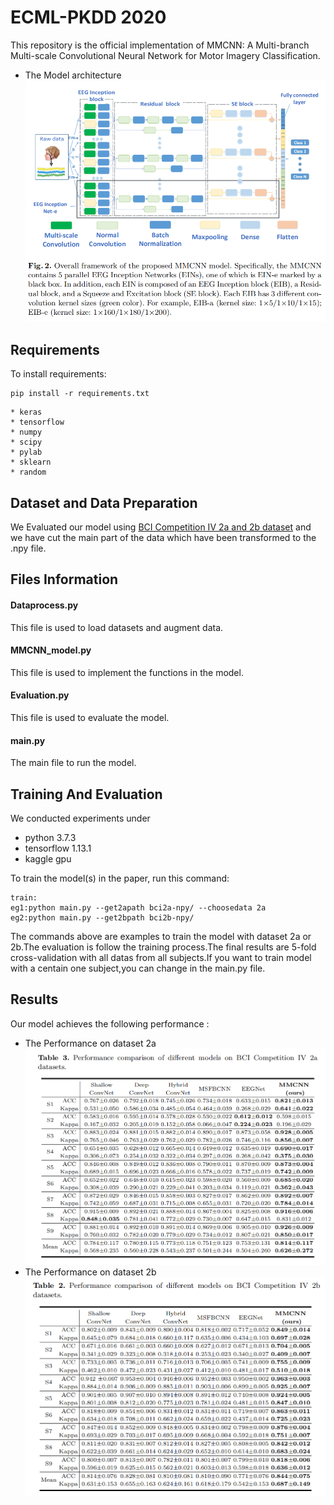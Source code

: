 # ECML-PKDD 2020

This repository is the official implementation of MMCNN: A Multi-branch Multi-scale Convolutional Neural Network for Motor Imagery Classification.
 * The Model architecture
  ![Alt text](/image/MMCNN.png)  

## Requirements

To install requirements:

```setup
pip install -r requirements.txt
```
```
* keras
* tensorflow
* numpy
* scipy
* pylab
* sklearn
* random
```

## Dataset and Data Preparation
We Evaluated our model using [BCI Competition IV 2a and 2b dataset](http://www.bbci.de/competition/iv/#dataset2a) and we have cut the main part of the data which have been transformed to the .npy file.

## Files Information
#### Dataprocess.py
This file is used to load datasets and augment data.
#### MMCNN_model.py
This file is used to implement the functions in the model.
#### Evaluation.py
This file is used to evaluate the model.
#### main.py
The main file to run the model.
## Training And Evaluation

We conducted experiments under

- python 3.7.3
- tensorflow 1.13.1
- kaggle gpu

To train the model(s) in the paper, run this command:

```
train:
eg1:python main.py --get2apath bci2a-npy/ --choosedata 2a
eg2:python main.py --get2bpath bci2b-npy/ 
```

The commands above are examples to train the model with dataset 2a or 2b.The evaluation is follow the training process.The final results are 5-fold cross-validation with all datas from all subjects.If you want to train model with 
a centain one subject,you can change in the main.py file.


## Results

Our model achieves the following performance :
* The Performance on dataset 2a
  ![Alt text](/image/2a.png)  
* The Performance on dataset 2b
  ![Alt text](/image/2b.png)  
